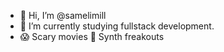 - 👋 Hi, I’m @samelimill
- 🌱 I’m currently studying fullstack development.
- 😱 Scary movies 🎹 Synth freakouts
  
<!---
samelimill/samelimill is a ✨ special ✨ repository because its `README.md` (this file) appears on your GitHub profile.
You can click the Preview link to take a look at your changes.
--->
